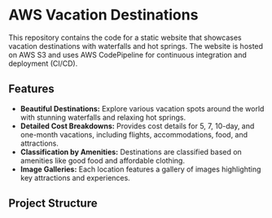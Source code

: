 # AWS Vacation Destinations

This repository contains the code for a static website that showcases vacation destinations with waterfalls and hot springs. The website is hosted on AWS S3 and uses AWS CodePipeline for continuous integration and deployment (CI/CD).

## Features

- **Beautiful Destinations:** Explore various vacation spots around the world with stunning waterfalls and relaxing hot springs.
- **Detailed Cost Breakdowns:** Provides cost details for 5, 7, 10-day, and one-month vacations, including flights, accommodations, food, and attractions.
- **Classification by Amenities:** Destinations are classified based on amenities like good food and affordable clothing.
- **Image Galleries:** Each location features a gallery of images highlighting key attractions and experiences.

## Project Structure

